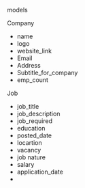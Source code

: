 models

Company
 - name 
 - logo 
 - website_link 
 - Email 
 - Address 
 - Subtitle_for_company 
 - emp_count


 Job 
  - job_title
  - job_description
  - job_required
  - education
  - posted_date
  - locartion 
  - vacancy 
  - job nature
  - salary
  - application_date
  - 


